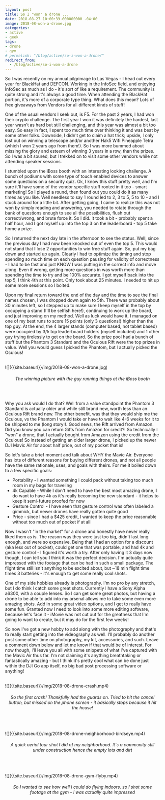 ```yaml
---
layout: post
title: So I "won" a drone ...
date: 2018-08-27 10:00:39.000000000 -04:00
image: 2018-08-won-a-drone.jpg
categories:
- active
- geek
tags:
- drone
- gym
# permalink: "/blog/active/so-i-won-a-drone/"
redirect_from:
  - /blog/active/so-i-won-a-drone
---
```


So I was recently on my annual pilgrimage to Las Vegas - I head out every year for BlackHat and DEFCON. Working in the InfoSec field, and enjoying InfoSec as much as I do - it's sort of like a requirement. The community is quite strong and it's always a good time. When attending the BlackHat portion, it's more of a corporate type thing. What does this mean? Lots of free giveaways from Vendors for all different kinds of stuff!&nbsp;

One of the usual vendors I seek out, is F5. For the past 2 years, I had won their crypto challenge. The first year I won it was definitely the hardest, last year wasn't as hard but still challenging, and this year was almost a bit too easy. So easy in fact, I spent too much time over thinking it and was beat by some other folks. Downside, I didn't get to claim a hat trick; upside, I only lost out on winning a telescope and/or another Hak5 Wifi Pineapple Tetra (which I won 2 years ago from them!). So I was more bummed about missing the glory and esteem of winning 3 years in a row, than the prizes. So I was a bit soured, but I trekked on to visit some other vendors while not attending speaker sessions.

I stumbled upon the iBoss booth with an interesting looking challenge. A bunch of podiums with some type of touch enabled devices to answer some questions on a security quiz. Ok, I know this stuff pretty well, and I'm sure it'll have some of the vendor specific stuff rooted in it too - smart marketing! So I played a round, then found out you could do it as many times as you like. Well needless to say 1 round led to 2, 3 to 5, 5 to 10 - and I stuck around for a little bit. After getting going, I came to realize this was not won by simply reading and answering, you needed to rotate through the bank of questions enough to see all the possibilities, flush out correct/wrong, and brute force it. So I did. It took a bit - probably spent a half hour, and I got myself up into the top 3 on the leaderboard - top 5 take home a prize.

So I returned the next day late in the afternoon to see the status. Well, since the previous day I had now been knocked out of even the top 5. This would not stand that I lose 2 opportunities to win free stuff again. So, put my bag down and started up again. Clearly I had to optimize the timing and stop spending so much time on each question pausing for validity of correctness - I had to be fast and just KNOW I was putting in the correct info and move along. Even if wrong, getting more questions in was worth more than spending the time to try and be 100% accurate. I got myself back into the top 5, I think 4th at this point. Only took about 25 minutes. I needed to hit up some more sessions so I bolted.

Upon my final return toward the end of the day and the time to see the final names chosen, I was dropped down again to 5th. There was probably about 30 minutes left, so I stepped up to make sure I keep myself in the top by occupying a stand (I'll be selfish here!), continuing to work up the board, and just improving on my method. Well as luck would have it, I managed on one of my best runs to score 15 points (only 3 questions!) higher than the top guy. At the end, the 4 larger stands (computer based, not tablet based) were occupied by 3/5 top leaderboard holders (myself included) and 1 other guy trying tirelessly to get on the board. So the prize pool had a bunch of stuff but the Phantom 3 Standard and the Oculous Rift were the top prizes in value. Well you would guess I picked the Phantom, but I actually picked the Oculous!

<br>
![]({{site.baseurl}}/img/2018-08-won-a-drone.jpg)
<center><h6>The winning picture with the guy running things at the iBoss booth</h6></center>
<br>

Why you ask would I do that? Well from a value standpoint the Phantom 3 Standard is actually older and while still brand new, worth less than an Oculous Rift brand new. The other benefit, was that they would ship me the Oculous, vs the Phantom I would take or have to wait like 4-6 weeks for it to be shipped to me (long story!). Good news, the Rift arrived from Amazon. Did you know you can return Gifts from Amazon for credit?! So technically I "won" a drone, that I actually bought from Amazon using the credit from the Oculous! So instead of getting an older larger drone, I picked up the newer DJI Mavic Air for about half price, out of my pocket that is!

So let's take a brief moment and talk about WHY the Mavic Air. Everyone has lots of different reasons for buying different drones, and not all people have the same rationale, uses, and goals with theirs. For me it boiled down to a few specific goals:

- Portability - I wanted something I could pack without taking too much room in my bags for traveling
- 4k Capable - While I don't need to have the best most amazing drone, I do want to have 4k as it's really becoming the new standard - it helps to keep it semi-future proofed for now
- Gesture Control - I have seen that gesture control was often labeled a gimmick, but newer drones have really gotten quite good
- Price - since I had a $425 credit, I wanted to keep the price reasonable without too much out of pocket if at all

Now I wasn't "in the market" for a drone and honestly have never really liked them as is. The reason was they were just too big, didn't last long enough, and were so expensive. Being that I had an option for a discount (aka less out of pocket), could get one that was portable, and had 4k and gesture control - I figured it's worth a try. After only having it 3 days now though, I can tell you I think it was the perfect decision. I'm actually quite impressed with the footage that can be had in such a small package. The flight time still isn't anything to be excited about, but ~18 min flight time times 3 batteries - it's enough to get some really cool shots.

One of my side hobbies already is photography. I'm no pro by any stretch, but I do think I catch some great shots. Currently I have a Sony Alpha a6300, with a couple lenses. So I can get some great photos, but having a drone to be able to add into my arsenal allows me to take some even more amazing shots. Add in some great video options, and I get to really have some fun. Granted now I need to look into some more editing software, because let's face it - iMovie was not cut out for the greatness that I'm going to want to create, but it may do for the first few weeks!&nbsp;

So now I've got a new hobby to add along with the photography and that's to really start getting into the videography as well. I'll probably do another post some other time on photography, my kit, accessories, and such. Leave a comment down below and let me know if that would be of interest. For now though, I'll leave you all with some snippets of what I've captured with the Mavic Air thus far. I'm not claiming it's anything breathtaking or fantastically amazing - but I think it's pretty cool what can be done just within the DJI Go app itself, no big bad post processing software or anything!

<br>
![]({{site.baseurl}}/img/2018-08-drone-crash.mp4)
<center><h6>So the first crash! Thankfully had the guards on. Tried to hit the cancel button, but missed on the phone screen - it basically stops because it hit the house!</h6></center>
<br>

<br>
![]({{site.baseurl}}/img/2018-08-drone-neighborhood-birdseye.mp4)
<center><h6>A quick aerial tour shot I did of my neighborhood. It's a community still under construction hence the empty lots and dirt</h6></center>
<br>

<br>
![]({{site.baseurl}}/img/2018-08-drone-gym-flyby.mp4)
<center><h6>So I wanted to see how well I could do flying indoors, so I shot some footage at the gym - I was actually quite impressed</h6></center>
<br>